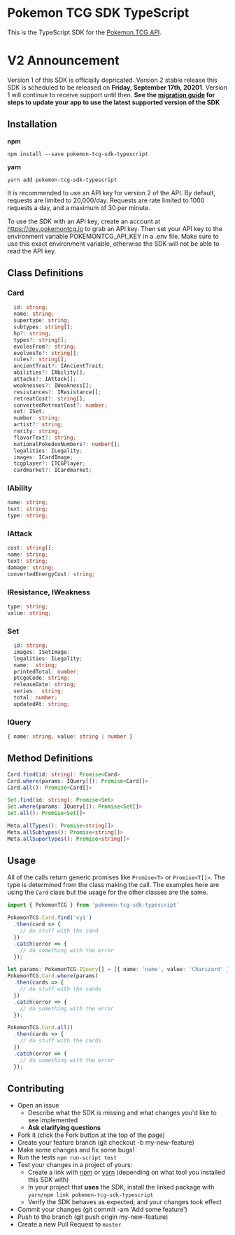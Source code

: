 # Pokemon TCG SDK TypeScript

This is the TypeScript SDK for the [Pokemon TCG API](https://pokemontcg.io).

# V2 Announcement
Version 1 of this SDK is officially depricated. Version 2 stable release this SDK is scheduled to be released on **Friday, September 17th, 20201**. Version 1 will continue to receive support until then. **See the [migration guide](MIGRATING.md) for steps to update your app to use the latest supported version of the SDK**

## Installation

**npm**

    npm install --save pokemon-tcg-sdk-typescript

**yarn**

    yarn add pokemon-tcg-sdk-typescript

It is recommended to use an API key for version 2 of the API. By default, requests are limited to 20,000/day. Requests are rate limited to 1000 requests a day, and a maximum of 30 per minute.

To use the SDK with an API key, create an account at https://dev.pokemontcg.io to grab an API key. Then set your API key to the environment variable POKEMONTCG_API_KEY in a .env file. Make sure to use this exact environment variable, otherwise the SDK will not be able to read the API key.

## Class Definitions

### Card

```typescript
  id: string;
  name: string;
  supertype: string;
  subtypes: string[];
  hp?: string;
  types?: string[];
  evolesFrom?: string;
  evolvesTo?: string[];
  rules?: string[];
  ancientTrait?: IAncientTrait;
  abilities?: IAbility[];
  attacks?: IAttack[];
  weaknesses?: IWeakness[];
  resistances?: IResistance[];
  retreatCost?: string[];
  convertedRetreatCost?: number;
  set: ISet;
  number: string;
  artist?: string;
  rarity: string;
  flavorText?: string;
  nationalPokedexNumbers?: number[];
  legalities: ILegality;
  images: ICardImage;
  tcgplayer?: ITCGPlayer;
  cardmarket?: ICardmarket;
```

### IAbility

```typescript
name: string;
text: string;
type: string;
```

### IAttack

```typescript
cost: string[];
name: string;
text: string;
damage: string;
convertedEnergyCost: string;
```

### IResistance, IWeakness

```typescript
type: string;
value: string;
```

### Set

```typescript
  id: string;
  images: ISetImage;
  legalities: ILegality;
  name:  string;
  printedTotal: number;
  ptcgoCode: string;
  releaseDate: string;
  series:  string;
  total: number;
  updatedAt: string;
```

### IQuery

```typescript
{ name: string, value: string | number }
```

## Method Definitions

```typescript
Card.find(id: string): Promise<Card>
Card.where(params: IQuery[]): Promise<Card[]>
Card.all(): Promise<Card[]>

Set.find(id: string): Promise<Set>
Set.where(params: IQuery[]): Promise<Set[]>
Set.all(): Promise<Set[]>

Meta.allTypes(): Promise<string[]>
Meta.allSubtypes(): Promise<string[]>
Meta.allSupertypes(): Promise<string[]>
```

## Usage

All of the calls return generic promises like `Promise<T>` or `Promise<T[]>`. The type is determined from the class making the call. The examples here are using the `Card` class but the usage for the other classes are the same.

```typescript
import { PokemonTCG } from 'pokemon-tcg-sdk-typescript'

PokemonTCG.Card.find('xy1')
  .then(card => {
    // do stuff with the card
  })
  .catch(error => {
    // do something with the error
  });

let params: PokemonTCG.IQuery[] = [{ name: 'name', value: 'Charizard' }];
PokemonTCG.Card.where(params)
  .then(cards => {
    // do stuff with the cards
  })
  .catch(error => {
    // do something with the error
  });

PokemonTCG.Card.all()
  .then(cards => {
    // do stuff with the cards
  })
  .catch(error => {
    // do something with the error
  });
```

## Contributing
* Open an issue
  * Describe what the SDK is missing and what changes you'd like to see implemented
  * **Ask clarifying questions**
* Fork it (click the Fork button at the top of the page)
* Create your feature branch (git checkout -b my-new-feature)
* Make some changes and fix some bugs!
* Run the tests `npm run-script test`
* Test your changes in a project of yours:
  * Create a link with [npm](https://docs.npmjs.com/cli/link.html) or [yarn](https://yarnpkg.com/lang/en/docs/cli/link/) (depending on what tool you installed this SDK with)
  * In your project that **uses** the SDK, install the linked package with `yarn/npm link pokemon-tcg-sdk-typescript`
  * Verify the SDK behaves as expected, and your changes took effect
* Commit your changes (git commit -am 'Add some feature')
* Push to the branch (git push origin my-new-feature)
* Create a new Pull Request to `master`


